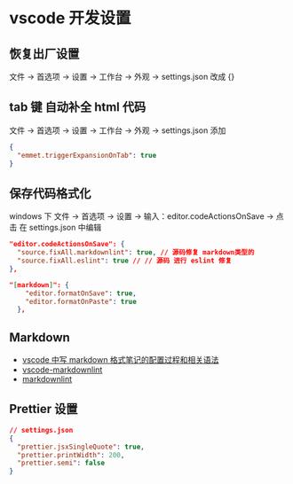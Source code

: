 # vscode 开发设置

## 恢复出厂设置

文件 -> 首选项 -> 设置 -> 工作台 -> 外观 -> settings.json 改成 {}

## tab 键 自动补全 html 代码

文件 -> 首选项 -> 设置 -> 工作台 -> 外观 -> settings.json 添加

```json
{
  "emmet.triggerExpansionOnTab": true
}
```

## 保存代码格式化

windows 下 文件 -> 首选项 -> 设置 -> 输入：editor.codeActionsOnSave -> 点击 在 settings.json 中编辑

```json
"editor.codeActionsOnSave": {
  "source.fixAll.markdownlint": true, // 源码修复 markdown类型的
  "source.fixAll.eslint": true // // 源码 进行 eslint 修复
},
```

```json
"[markdown]": {
    "editor.formatOnSave": true,
    "editor.formatOnPaste": true
  },
```

## Markdown

- [vscode 中写 markdown 格式笔记的配置过程和相关语法](https://blog.csdn.net/qq_35588369/article/details/126024061)
- [vscode-markdownlint](https://github.com/DavidAnson/vscode-markdownlint)
- [markdownlint](https://github.com/DavidAnson/markdownlint)

## Prettier 设置

```json
// settings.json
{
  "prettier.jsxSingleQuote": true,
  "prettier.printWidth": 200,
  "prettier.semi": false
}
```
